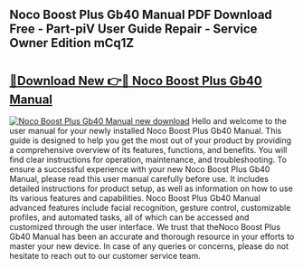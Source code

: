 ## Noco Boost Plus Gb40 Manual PDF Download Free - Part-piV User Guide Repair - Service Owner Edition mCq1Z

# <h2><a href="http://bc19491.oget.top/?id=Noco+Boost+Plus+Gb40+Manual">🔗Download New 👉🔴 Noco Boost Plus Gb40 Manual</a></h2>

[![Noco Boost Plus Gb40 Manual new download](https://i.imgur.com/5g1atiW.png)](http://bc19491.oget.top/?id=Noco+Boost+Plus+Gb40+Manual)
Hello and welcome to the user manual for your newly installed Noco Boost Plus Gb40 Manual. This guide is designed to help you get the most out of your product by providing a comprehensive overview of its features, functions, and benefits. You will find clear instructions for operation, maintenance, and troubleshooting. To ensure a successful experience with your new Noco Boost Plus Gb40 Manual, please read this user manual carefully before use. It includes detailed instructions for product setup, as well as information on how to use its various features and capabilities. Noco Boost Plus Gb40 Manual advanced features include facial recognition, gesture control, customizable profiles, and automated tasks, all of which can be accessed and customized through the user interface. We trust that theNoco Boost Plus Gb40 Manual has been an accurate and thorough resource in your efforts to master your new device. In case of any queries or concerns, please do not hesitate to reach out to our customer service team.
